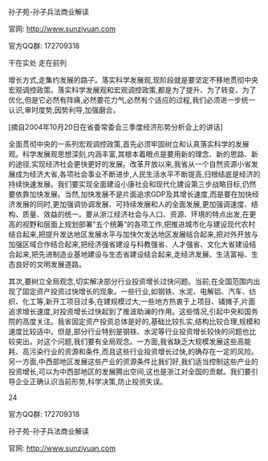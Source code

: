 孙子苑-孙子兵法商业解读

官网: http://www.sunziyuan.com

官方QQ群: 172709318

干在实处 走在前列

增长方式,走集约发展的路子。落实科学发展观,现阶段就是要坚定不移地贯彻中央宏观调控政策。落实科学发展观和宏观调控政策,都是为了提升、为了转变、为了优化,但是它必然有阵痛,必然要花力气,必然有个适应的过程,我们必须进一步统一认识,审时度势,因势利导,加强磨合。

[摘自2004年10月20日在省委常委会三季度经济形势分析会上的讲话]

全面贯彻中央的一系列宏观调控政策,首先必须牢固树立和认真落实科学的发展观。科学发展观思想深刻,内涵丰富,其根本着眼点是要用新的理念、新的思路、新的途径,实现经济社会更快更好的发展。改革开放以来,我省从一个自然资源小省发展成为经济大省,各项社会事业不断进步,人民生活水平不断提高,归根结底是经济的持续快速发展。我们要实现全面建设小康社会和现代化建设第三步战略目标,仍然要依靠加快发展。当然,加快发展不是片面追求GDP及其增长速度,而是要在加快经济发展的同时,更加强调协调发展、可持续发展和人的全面发展,更加强调速度、结构、质量、效益的统一。要从浙江经济社会与人口、资源、环境的特点出发,在更高的视野和层面上规划部署“五个统筹”的各项工作,把推进城市化与建设现代农村结合起来,把提升发达地区发展水平与加快欠发达地区发展结合起来,把对外开放与加强区域合作结合起来,把经济强省建设与科教强省、人才强省、文化大省建设结合起来,把先进制造业基地建设与生态省建设结合起来,走经济发展、生活富裕、生态良好的文明发展道路。

其次,要树立全局观念,切实解决部分行业投资增长过快问题。当前,在全国范围内出现了固定资产投资过快增长的现象。一些行业,如钢铁、水泥、电解铝、汽车、纺织、化工等,新开工项目过多,在建规模过大;一些地方热衷于上项目、铺摊子,片面追求增长速度,对投资增长过快起到了推波助澜的作用。这些情况,引起中央和国务院的高度关注。我省固定资产投资总体是好的,基础比较扎实,结构比较合理,规模和速度比较适中。但是,部分行业特别是钢铁、水泥等行业投资增长较快的问题也比较突出。对这个问题,我们要有全局观念。一方面,我省缺乏大规模发展这些高能耗、高污染行业的资源和条件,而且这些行业投资增长过快,的确存在一定的风险。另一方面,中西部地区发展这些产业的资源条件比我们好,我们适当控制这些产业的投资增长,可以为中西部地区的发展腾出空间,这也是浙江对全国的贡献。我们要引导企业正确认识当前形势,科学决策,防止投资失误。

24

官方QQ群: 172709318

孙子苑-孙子兵法商业解读

官网: http://www.sunziyuan.com